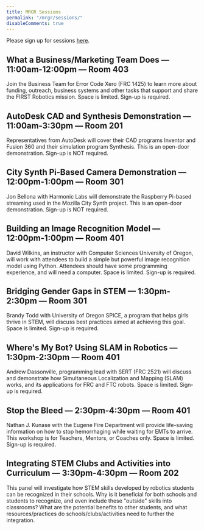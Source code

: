 ```yaml
---
title: MRGR Sessions
permalink: "/mrgr/sessions/"
disableComments: true
---
```


Please sign up for sessions [here](https://docs.google.com/forms/d/e/1FAIpQLSdrrldZryMOZuqey4mv4v4UKFIQmpr-YTTc4n8tYuy5xV35SA/viewform).

## What a Business/Marketing Team Does — 11:00am-12:00pm — Room 403
Join the Business Team for Error Code Xero (FRC 1425) to learn more about funding, outreach, business systems and other tasks that support and share the FIRST Robotics mission. Space is limited. Sign-up is required.

## AutoDesk CAD and Synthesis Demonstration — 11:00am-3:30pm — Room 201
Representatives from AutoDesk will cover their CAD programs Inventor and Fusion 360 and their simulation program Synthesis. This is an open-door demonstration. Sign-up is NOT required.

## City Synth Pi-Based Camera Demonstration — 12:00pm-1:00pm — Room 301
Jon Bellona with Harmonic Labs will demonstrate the Raspberry Pi-based streaming used in the Mozilla City Synth project. This is an open-door demonstration. Sign-up is NOT required.

## Building an Image Recognition Model — 12:00pm-1:00pm — Room 401
David Wilkins, an instructor with Computer Sciences University of Oregon, will work with attendees to build a simple but powerful image recognition model using Python. Attendees should have some programming experience, and will need a computer. Space is limited. Sign-up is required.</h3>

## Bridging Gender Gaps in STEM — 1:30pm-2:30pm — Room 301
Brandy Todd with University of Oregon SPICE, a program that helps girls thrive in STEM, will discuss best practices aimed at achieving this goal. Space is limited. Sign-up is required.

## Where's My Bot? Using SLAM in Robotics — 1:30pm-2:30pm — Room 401
Andrew Dassonville, programming lead with SERT (FRC 2521) will discuss and demonstrate how Simultaneous Localization and Mapping (SLAM) works, and its applications for FRC and FTC robots. Space is limited. Sign-up is required.

## Stop the Bleed — 2:30pm-4:30pm — Room 401
Nathan J. Kunase with the Eugene Fire Department will provide life-saving information on how to stop hemorrhaging while waiting for EMTs to arrive. This workshop is for Teachers, Mentors, or Coaches only. Space is limited. Sign-up is required.

## Integrating STEM Clubs and Activities into Curriculum — 3:30pm-4:30pm — Room 202
This panel will investigate how STEM skills developed by robotics students can be recognized in their schools. Why is it beneficial for both schools and students to recognize, and even include these "outside" skills into classrooms? What are the potential benefits to other students, and what resources/practices do schools/clubs/activities need to further the integration.
